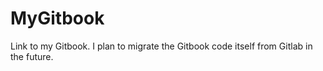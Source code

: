 # MyGitbook
Link to my Gitbook. I plan to migrate the Gitbook code itself from Gitlab in the future.
